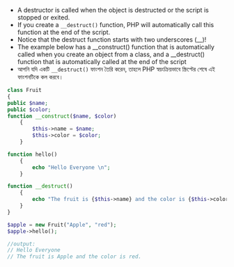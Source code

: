 * A destructor is called when the object is destructed or the script is stopped or exited.
* If you create a `__destruct()` function, PHP will automatically call this function at the end of the script.
* Notice that the destruct function starts with two underscores (__)!
* The example below has a __construct() function that is automatically called when you create an object from a class, and a __destruct() function that is automatically called at the end of the script
* আপনি যদি একটি `__destruct()` ফাংশন তৈরি করেন, তাহলে PHP স্বয়ংক্রিয়ভাবে স্ক্রিপ্টের শেষে এই ফাংশনটিকে কল করবে।

```php
class Fruit
{
public $name;
public $color;
function __construct($name, $color)
	{
		$this->name = $name;
		$this->color = $color;
	}

function hello()
	{
		echo "Hello Everyone \n";
	}

function __destruct()
	{
		echo "The fruit is {$this->name} and the color is {$this->color}.\n";
	}
}

$apple = new Fruit("Apple", "red");
$apple->hello();

//output:
// Hello Everyone
// The fruit is Apple and the color is red.
```